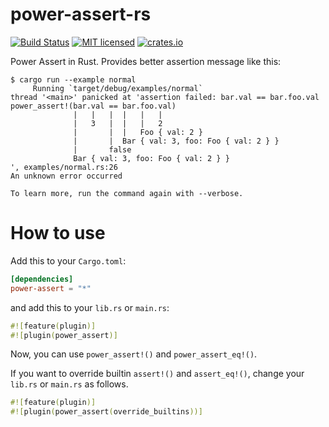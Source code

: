 # power-assert-rs

[![Build Status](https://travis-ci.org/gifnksm/power-assert-rs.svg)](https://travis-ci.org/gifnksm/power-assert-rs)
[![MIT licensed](https://img.shields.io/badge/license-MIT-blue.svg)](./LICENSE)
[![crates.io](http://meritbadge.herokuapp.com/power-assert)](https://crates.io/crates/power-assert)

Power Assert in Rust. Provides better assertion message like this:

```
$ cargo run --example normal
     Running `target/debug/examples/normal`
thread '<main>' panicked at 'assertion failed: bar.val == bar.foo.val
power_assert!(bar.val == bar.foo.val)
              |   |   |  |   |   |
              |   3   |  |   |   2
              |       |  |   Foo { val: 2 }
              |       |  Bar { val: 3, foo: Foo { val: 2 } }
              |       false
              Bar { val: 3, foo: Foo { val: 2 } }
', examples/normal.rs:26
An unknown error occurred

To learn more, run the command again with --verbose.
```

# How to use

Add this to your `Cargo.toml`:

```toml
[dependencies]
power-assert = "*"
```

and add this to your `lib.rs` or `main.rs`:

```rust
#![feature(plugin)]
#![plugin(power_assert)]
```

Now, you can use `power_assert!()` and `power_assert_eq!()`.

If you want to override builtin `assert!()` and `assert_eq!()`, change your `lib.rs` or `main.rs` as follows.

```rust
#![feature(plugin)]
#![plugin(power_assert(override_builtins))]
```
